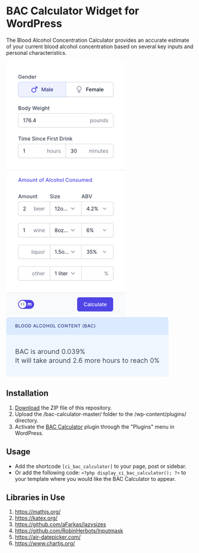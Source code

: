 # BAC Calculator Widget for WordPress

The Blood Alcohol Concentration Calculator provides an accurate estimate of your current blood alcohol concentration based on several key inputs and personal characteristics. 

![BAC Calculator Input Form](/assets/images/screenshot-1.png "BAC Calculator Input Form")
![BAC Calculator Calculation Results](/assets/images/screenshot-2.png "BAC Calculator Calculation Results")

## Installation

1. [Download](https://github.com/pub-calculator-io/age-calculator/archive/refs/heads/master.zip) the ZIP file of this repository.
2. Upload the /bac-calculator-master/ folder to the /wp-content/plugins/ directory.
3. Activate the [BAC Calculator](https://www.calculator.io/bac-calculator/ "BAC Calculator Homepage") plugin through the "Plugins" menu in WordPress.

## Usage
* Add the shortcode `[ci_bac_calculator]` to your page, post or sidebar.
* Or add the following code: `<?php display_ci_bac_calculator(); ?>` to your template where you would like the BAC Calculator to appear.

## Libraries in Use
1. https://mathjs.org/
2. https://katex.org/
3. https://github.com/aFarkas/lazysizes
4. https://github.com/RobinHerbots/Inputmask
5. https://air-datepicker.com/
6. https://www.chartjs.org/
